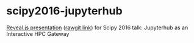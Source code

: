 # scipy2016-jupyterhub
[Reveal.js presentation](scipy16.html) ([rawgit link](http://cdn.rawgit.com/mbmilligan/scipy2016-jupyterhub/master/scipy16.html))
for Scipy 2016 talk: Jupyterhub as an Interactive HPC Gateway


